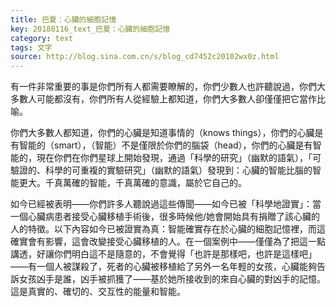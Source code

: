 ```yaml
---
title: 巴夏：心臟的細胞記憶
key: 20180116_text_巴夏：心臟的細胞記憶
category: text
tags: 文字
source: http://blog.sina.com.cn/s/blog_cd7452c20102wx0z.html
---
```


有一件非常重要的事是你們所有人都需要瞭解的，你們少數人也許聽說過，你們大多數人可能都沒有，你們所有人從經驗上都知道，你們大多數人卻僅僅把它當作比喻。

你們大多數人都知道，你們的心臟是知道事情的（knows things），你們的心臟是有智能的（smart），（智能）不是僅限於你們的腦袋（head），你們的心臟是有智能的，現在你們在你們星球上開始發現，通過「科學的研究」（幽默的語氣），「可驗證的、科學的可重複的實驗研究」（幽默的語氣）發現到：心臟的智能比腦的智能更大。千真萬確的智能，千真萬確的意識，屬於它自己的。

如今已經被表明——你們許多人聽說過這些傳聞——如今已被「科學地證實」：當一個心臟病患者接受心臟移植手術後，很多時候他/她會開始具有捐贈了該心臟的人的特徵。以下內容如今已被證實為真：智能確實存在於心臟的細胞記憶裡，而這確實會有影響，這會改變接受心臟移植的人。在一個案例中——僅僅為了把這一點講透，好讓你們明白這不是隨意的，不會覺得「也許是那樣吧，也許是這樣吧」——有一個人被謀殺了，死者的心臟被移植給了另外一名年輕的女孩，心臟能夠告訴女孩凶手是誰，凶手被抓獲了——基於她所接收到的來自心臟的對凶手的記憶。這是真實的、確切的、交互性的能量和智能。

